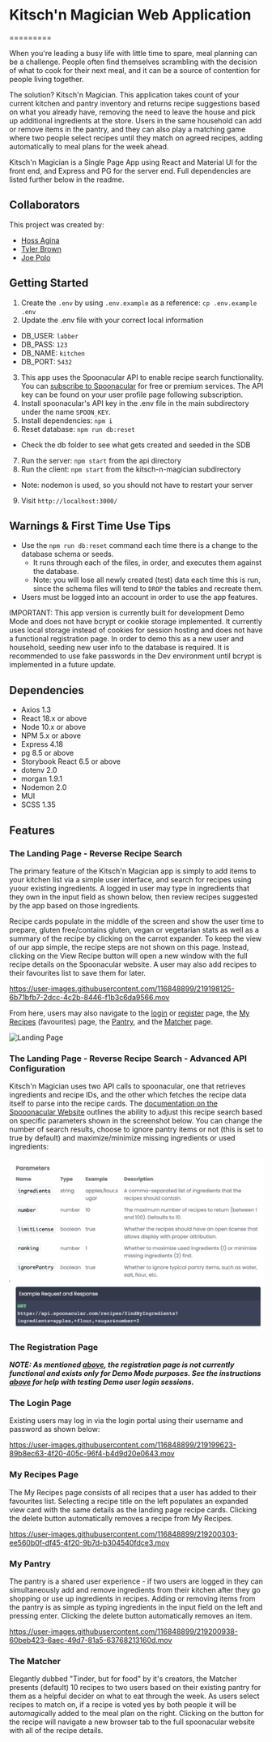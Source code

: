# Kitsch'n Magician Web Application
=========

When you're leading a busy life with little time to spare, meal planning can be a challenge. People often find themselves scrambling with the decision of what to cook for their next meal, and it can be a source of contention for people living together.

The solution? Kitsch'n Magician. This application takes count of your current kitchen and pantry inventory and returns recipe suggestions based on what you already have, removing the need to leave the house and pick up additional ingredients at the store. Users in the same household can add or remove items in the pantry, and they can also play a matching game where two people select recipes until they match on agreed recipes, adding automatically to meal plans for the week ahead.

Kitsch'n Magician is a Single Page App using React and Material UI for the front end, and Express and PG for the server end. Full dependencies are listed further below in the readme.




## Collaborators

This project was created by:

- [Hoss Agina](https://github.com/Hoss-Agina)
- [Tyler Brown](https://github.com/Tbrowwnnn)
- [Joe Polo](https://github.com/JoePolo1)


## Getting Started

1. Create the `.env` by using `.env.example` as a reference: `cp .env.example .env`
2. Update the .env file with your correct local information 
  - DB_USER: `labber` 
  - DB_PASS: `123` 
  - DB_NAME: `kitchen`
  - DB_PORT: `5432`
3. This app uses the Spoonacular API to enable recipe search functionality. You can [subscribe to Spoonacular](https://spoonacular.com/food-api) for free or premium services. The API key can be found on your user profile page following subscription. 
4. Install spoonacular's API key in the .env file in the main subdirectory under the name `SPOON_KEY`.
5. Install dependencies: `npm i`
6. Reset database: `npm run db:reset`
  - Check the db folder to see what gets created and seeded in the SDB
7. Run the server: `npm start` from the api directory
8. Run the client: `npm start` from the kitsch-n-magician subdirectory
  - Note: nodemon is used, so you should not have to restart your server
9. Visit `http://localhost:3000/`

## Warnings & First Time Use Tips

- Use the `npm run db:reset` command each time there is a change to the database schema or seeds. 
  - It runs through each of the files, in order, and executes them against the database. 
  - Note: you will lose all newly created (test) data each time this is run, since the schema files will tend to `DROP` the tables and recreate them.
- Users must be logged into an account in order to use the app features.

IMPORTANT: This app version is currently built for development Demo Mode and does not have bcrypt or cookie storage implemented. It currently uses local storage instead of cookies for session hosting and does not have a functional registration page. In order to demo this as a new user and household, seeding new user info to the database is required. It is recommended to use fake passwords in the Dev environment until bcrypt is implemented in a future update.

## Dependencies

- Axios 1.3
- React 18.x or above
- Node 10.x or above
- NPM 5.x or above
- Express 4.18
- pg 8.5 or above
- Storybook React 6.5 or above
- dotenv 2.0
- morgan 1.9.1
- Nodemon 2.0
- MUI
- SCSS 1.35

## Features

### The Landing Page - Reverse Recipe Search

The primary feature of the Kitsch'n Magician app is simply to add items to your kitchen list via a simple user interface, and search for recipes using yuour existing ingredients. A logged in user may type in ingredients that they own in the input field as shown below, then review recipes suggested by the app based on those ingredients.

Recipe cards populate in the middle of the screen and show the user time to prepare, gluten free/contains gluten, vegan or vegetarian stats as well as a summary of the recipe by clicking on the carrot expander. To keep the view of our app simple, the recipe steps are not shown on this page. Instead, clicking on the View Recipe button will open a new window with the full recipe details on the Spoonacular website. A user may also add recipes to their favourites list to save them for later.



https://user-images.githubusercontent.com/116848899/219198125-6b71bfb7-2dcc-4c2b-8446-f1b3c6da9566.mov



From here, users may also navigate to the [login](#the-login-page) or [register](#the-registration-page) page, the [My Recipes](#my-recipes-page) (favourites) page, the [Pantry](#my-pantry), and the [Matcher](#the-matcher) page.


![Landing Page](https://http.cat/404)

### The Landing Page - Reverse Recipe Search - Advanced API Configuration

Kitsch'n Magician uses two API calls to spoonacular, one that retrieves ingredients and recipe IDs, and the other which fetches the recipe data itself to parse into the recipe cards. The [documentation on the Spooonacular Website](https://spoonacular.com/food-api/docs#Search-Recipes-by-Ingredients) outlines the ability to adjust this recipe search based on specific parameters shown in the screenshot below. You can change the number of search results, choose to ignore pantry items or not (this is set to true by default) and maximize/minimize missing ingredients or used ingredients:

![Spoonacular API Parameters](https://github.com/JoePolo1/Kitsch-n-Magician/blob/main/docs/searchparameters.png?raw=true)

### The Registration Page

***NOTE: As mentioned [above](#warnings--first-time-use-tips), the registration page is not currently functional and exists only for Demo Mode purposes. See the instructions [above](#warnings--first-time-use-tips) for help with testing Demo user login sessions.***



### The Login Page

Existing users may log in via the login portal using their username and password as shown below:

https://user-images.githubusercontent.com/116848899/219199623-89b8ec63-4f20-405c-96f4-b4d9d20e0643.mov


### My Recipes Page

The My Recipes page consists of all recipes that a user has added to their favourites list. Selecting a recipe title on the left populates an expanded view card with the same details as the landing page recipe cards. Clicking the delete button automatically removes a recipe from My Recipes.

https://user-images.githubusercontent.com/116848899/219200303-ee560b0f-df45-4f20-9b7d-b304540fdce3.mov


### My Pantry

The pantry is a shared user experience - if two users are logged in they can simultaneously add and remove ingredients from their kitchen after they go shopping or use up ingredients in recipes. Adding or removing items from the pantry is as simple as typing ingredients in the input field on the left and pressing enter. Clicking the delete button automatically removes an item.

https://user-images.githubusercontent.com/116848899/219200938-60beb423-6aec-49d7-81a5-63768213160d.mov


### The Matcher

Elegantly dubbed "Tinder, but for food" by it's creators, the Matcher presents (default) 10 recipes to two users based on their existing pantry for them as a helpful decider on what to eat through the week. As users select recipes to match on, if a recipe is voted yes by both people it will be auto*magic*ally added to the meal plan on the right. Clicking on the button for the recipe will navigate a new browser tab to the full spoonacular website with all of the recipe details.

